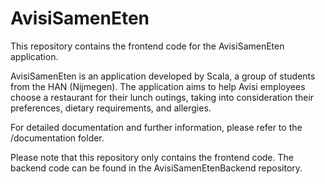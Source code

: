 # AvisiSamenEten

This repository contains the frontend code for the AvisiSamenEten application.

AvisiSamenEten is an application developed by Scala, a group of students from the HAN (Nijmegen). 
The application aims to help Avisi employees choose a restaurant for their lunch outings, taking into 
consideration their preferences, dietary requirements, and allergies.

For detailed documentation and further information, please refer to the /documentation folder.

Please note that this repository only contains the frontend code. The backend code can be found in the AvisiSamenEtenBackend repository.
